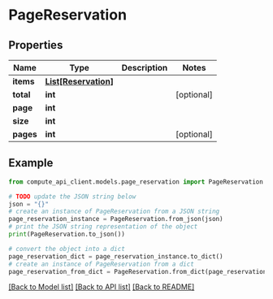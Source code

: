 # PageReservation


## Properties

Name | Type | Description | Notes
------------ | ------------- | ------------- | -------------
**items** | [**List[Reservation]**](Reservation.md) |  | 
**total** | **int** |  | [optional] 
**page** | **int** |  | 
**size** | **int** |  | 
**pages** | **int** |  | [optional] 

## Example

```python
from compute_api_client.models.page_reservation import PageReservation

# TODO update the JSON string below
json = "{}"
# create an instance of PageReservation from a JSON string
page_reservation_instance = PageReservation.from_json(json)
# print the JSON string representation of the object
print(PageReservation.to_json())

# convert the object into a dict
page_reservation_dict = page_reservation_instance.to_dict()
# create an instance of PageReservation from a dict
page_reservation_from_dict = PageReservation.from_dict(page_reservation_dict)
```
[[Back to Model list]](../README.md#documentation-for-models) [[Back to API list]](../README.md#documentation-for-api-endpoints) [[Back to README]](../README.md)


